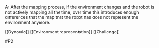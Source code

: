 A: After the mapping process, if the environment changes and the robot is not actively mapping all the time, over time this introduces enough differences that the map that the robot has does not represent the environment anymore.

[[Dynamic]]
[[Environment representation]]
[[Challenge]]

#P2 